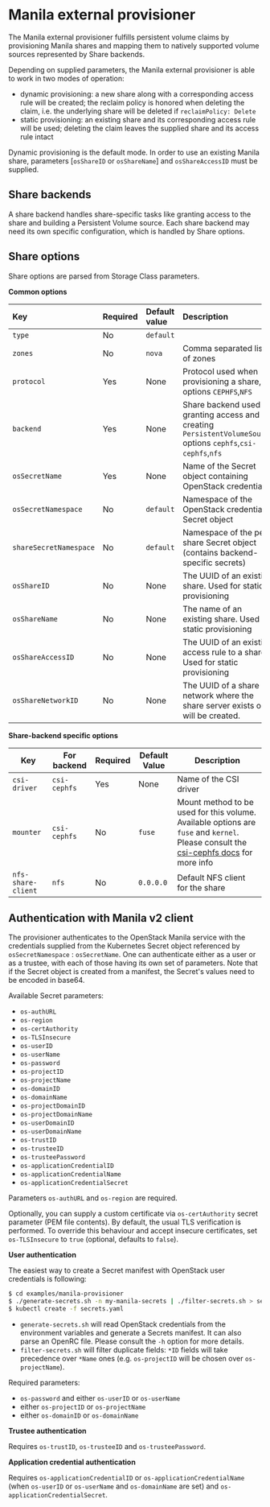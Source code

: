 # Manila external provisioner
The Manila external provisioner fulfills persistent volume claims by provisioning Manila shares and mapping them to natively supported volume sources represented by Share backends.

Depending on supplied parameters, the Manila external provisioner is able to work in two modes of operation:
- dynamic provisioning: a new share along with a corresponding access rule will be created; the reclaim policy is honored when deleting the claim, i.e. the underlying share will be deleted if `reclaimPolicy: Delete`
- static provisioning: an existing share and its corresponding access rule will be used; deleting the claim leaves the supplied share and its access rule intact

Dynamic provisioning is the default mode. In order to use an existing Manila share, parameters [`osShareID` or `osShareName`] and `osShareAccessID` must be supplied.

## Share backends
A share backend handles share-specific tasks like granting access to the share and building a Persistent Volume source. Each share backend may need its own specific configuration, which is handled by Share options.

## Share options
Share options are parsed from Storage Class parameters.

**Common options**

Key | Required | Default value | Description
:------ | :------- | :------------ | :-----------
`type` | No | `default` |
`zones` | No | `nova` | Comma separated list of zones
`protocol` | Yes | None | Protocol used when provisioning a share, options `CEPHFS`,`NFS`
`backend`  | Yes | None | Share backend used for granting access and creating `PersistentVolumeSource` options `cephfs`,`csi-cephfs`,`nfs`
`osSecretName` | Yes | None | Name of the Secret object containing OpenStack credentials
`osSecretNamespace` | No | `default` | Namespace of the OpenStack credentials Secret object
`shareSecretNamespace` | No | `default` | Namespace of the per-share Secret object (contains backend-specific secrets)
`osShareID` | No | None | The UUID of an existing share. Used for static provisioning
`osShareName` | No | None | The name of an existing share. Used for static provisioning
`osShareAccessID` | No | None | The UUID of an existing access rule to a share. Used for static provisioning
`osShareNetworkID` | No | None | The UUID of a share network where the share server exists or will be created.


**Share-backend specific options**

Key | For backend | Required | Default Value | Description
--- | ----------- | ------------- | ----------- |---------
`csi-driver` | `csi-cephfs` | Yes | None | Name of the CSI driver
`mounter` | `csi-cephfs` | No | `fuse` | Mount method to be used for this volume. Available options are `fuse` and `kernel`. Please consult the [csi-cephfs docs](https://github.com/ceph/ceph-csi/blob/master/docs/deploy-cephfs.md#configuration) for more info
`nfs-share-client` | `nfs`  | No | `0.0.0.0` | Default NFS client for the share

## Authentication with Manila v2 client
The provisioner authenticates to the OpenStack Manila service with the credentials supplied from the Kubernetes Secret object referenced by `osSecretNamespace` : `osSecretName`. One can authenticate either as a user or as a trustee, with each of those having its own set of parameters. Note that if the Secret object is created from a manifest, the Secret's values need to be encoded in base64.

Available Secret parameters:
* `os-authURL`
* `os-region`
* `os-certAuthority`
* `os-TLSInsecure`
* `os-userID`
* `os-userName`
* `os-password`
* `os-projectID`
* `os-projectName`
* `os-domainID`
* `os-domainName`
* `os-projectDomainID`
* `os-projectDomainName`
* `os-userDomainID`
* `os-userDomainName`
* `os-trustID`
* `os-trusteeID`
* `os-trusteePassword`
* `os-applicationCredentialID`
* `os-applicationCredentialName`
* `os-applicationCredentialSecret`

Parameters `os-authURL` and `os-region` are required.

Optionally, you can supply a custom certificate via `os-certAuthority` secret parameter (PEM file contents). By default, the usual TLS verification is performed. To override this behaviour and accept insecure certificates, set `os-TLSInsecure` to `true` (optional, defaults to `false`).

**User authentication**

The easiest way to create a Secret manifest with OpenStack user credentials is following:
```bash
$ cd examples/manila-provisioner
$ ./generate-secrets.sh -n my-manila-secrets | ./filter-secrets.sh > secrets.yaml
$ kubectl create -f secrets.yaml
```
- `generate-secrets.sh` will read OpenStack credentials from the environment variables and generate a Secrets manifest. It can also parse an OpenRC file. Please consult the `-h` option for more details.
- `filter-secrets.sh` will filter duplicate fields: `*ID` fields will take precedence over `*Name` ones (e.g. `os-projectID` will be chosen over `os-projectName`).

Required parameters:

- `os-password` and either `os-userID` or `os-userName`
- either `os-projectID` or `os-projectName`
- either `os-domainID` or `os-domainName`

**Trustee authentication**

Requires `os-trustID`, `os-trusteeID` and `os-trusteePassword`.

**Application credential authentication**

Requires `os-applicationCredentialID` or `os-applicationCredentialName` (when `os-userID` or `os-userName` and `os-domainName` are set) and `os-applicationCredentialSecret`.
